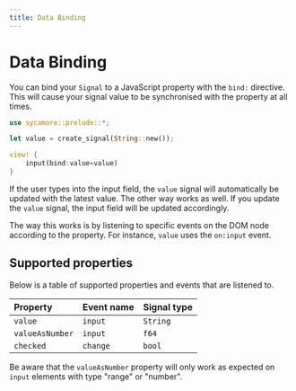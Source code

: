 ```yaml
---
title: Data Binding
---
```


# Data Binding

You can bind your `Signal` to a JavaScript property with the `bind:` directive.
This will cause your signal value to be synchronised with the property at all
times.

```rust
use sycamore::prelude::*;

let value = create_signal(String::new());

view! {
    input(bind:value=value)
}
```

If the user types into the input field, the `value` signal will automatically be
updated with the latest value. The other way works as well. If you update the
`value` signal, the input field will be updated accordingly.

The way this works is by listening to specific events on the DOM node according
to the property. For instance, `value` uses the `on:input` event.

## Supported properties

Below is a table of supported properties and events that are listened to.

| Property        | Event name | Signal type |
| :-------------- | :--------- | :---------- |
| `value`         | `input`    | `String`    |
| `valueAsNumber` | `input`    | `f64`       |
| `checked`       | `change`   | `bool`      |

Be aware that the `valueAsNumber` property will only work as expected on `input`
elements with type "range" or "number".
